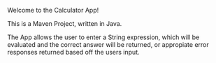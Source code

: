 Welcome to the Calculator App!

This is a Maven Project, written in Java.

The App allows the user to enter a String expression, which will be evaluated and the correct answer will be returned, or appropiate error responses returned based off the users input.
